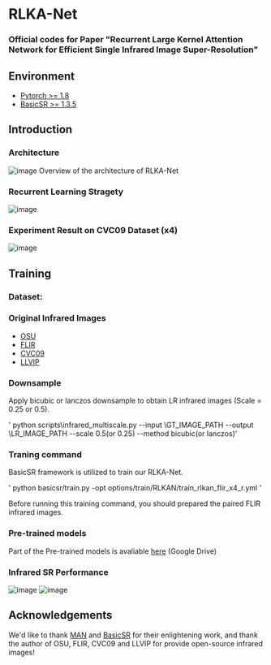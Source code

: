 # RLKA-Net 

### Official codes for Paper "Recurrent Large Kernel Attention Network for Efficient Single Infrared Image Super-Resolution" 

## Environment 
- [Pytorch >= 1.8](https://pytorch.org/)
- [BasicSR >= 1.3.5](https://github.com/xinntao/BasicSR-examples/blob/master/README.md)

## Introduction 
### Architecture 
![image](git_images\pic_arc.png) Overview of the architecture of RLKA-Net 

### Recurrent Learning Stragety
![image](git_images\RLS3.png) 

### Experiment Result on CVC09 Dataset (x4)
![image](git_images\result.png)

## Training
### Dataset:
### Original Infrared Images
- [OSU](http://vcipl-okstate.org/pbvs/bench/Data/01/download.html) 
- [FLIR](https://www.flir.com/oem/adas/adas-dataset-form/)
- [CVC09](http://adas.cvc.uab.es/elektra/enigma-portfolio/item-1/)
- [LLVIP](https://bupt-ai-cz.github.io/LLVIP/) 
### Downsample
Apply bicubic or lanczos downsample to obtain LR infrared images (Scale = 0.25 or 0.5).

' python scripts\infrared_multiscale.py --input \GT_IMAGE_PATH --output \LR_IMAGE_PATH --scale 0.5(or 0.25) --method bicubic(or lanczos)'
### Traning command
BasicSR framework is utilized to train our RLKA-Net.

' python basicsr/train.py -opt options/train/RLKAN/train_rlkan_flir_x4_r.yml '

Before running this training command, you should prepared the paired FLIR infrared images.

### Pre-trained models
Part of the Pre-trained models is avaliable [here](https://drive.google.com/file/d/1phi_J5IOHf4vEk8V6vriuGsntSkiqYAG/view?usp=sharing) (Google Drive)

### Infrared SR Performance
![image](git_images\result_pic1.png)
![image](git_images\result_pic2.png)


## Acknowledgements
We'd like to thank [MAN](https://github.com/icandle/MAN) and [BasicSR](https://github.com/XPixelGroup/BasicSR) for their enlightening work, and thank the author of OSU, FLIR, CVC09 and LLVIP for provide open-source infrared images!